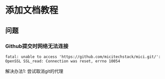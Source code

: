 # 添加文档教程

## 问题 

### Github提交时网络无法连接
```
fatal: unable to access 'https://github.com/micitechstack/mici.git/': OpenSSL SSL_read: Connection was reset, errno 10054
```
解决办法1:
尝试取消git的代理

